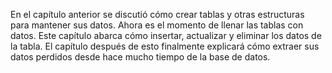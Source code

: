 En el capítulo anterior se discutió cómo crear tablas y otras  estructuras para mantener sus datos. Ahora es el momento de llenar las  tablas con datos. Este capítulo abarca cómo insertar, actualizar y  eliminar los datos de la tabla. El capítulo después de esto finalmente  explicará cómo extraer sus datos perdidos desde hace mucho tiempo de la  base de datos.